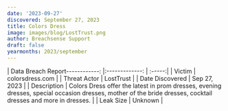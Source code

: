 ```yaml
---
date: '2023-09-27'
discovered: September 27, 2023
title: Colors Dress
image: images/blog/LostTrust.png
author: Breachsense Support
draft: false
yearmonths: 2023/september
---
```


| Data Breach Report------------:     |:-------------:    | :-----:|
| Victim      | colorsdress.com      | 
| Threat Actor      | LostTrust      | 
| Date Discovered      | Sep 27, 2023      | 
| Description      | Colors Dress offer the latest in prom dresses, evening dresses, special occasion dresses, mother of the bride dresses, cocktail dresses and more in dresses.      | 
| Leak Size      | Unknown      | 

